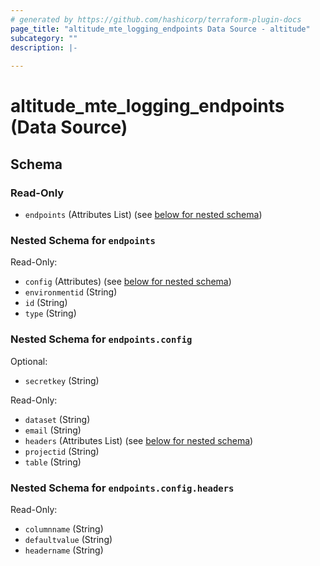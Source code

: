 ```yaml
---
# generated by https://github.com/hashicorp/terraform-plugin-docs
page_title: "altitude_mte_logging_endpoints Data Source - altitude"
subcategory: ""
description: |-
  
---
```


# altitude_mte_logging_endpoints (Data Source)





<!-- schema generated by tfplugindocs -->
## Schema

### Read-Only

- `endpoints` (Attributes List) (see [below for nested schema](#nestedatt--endpoints))

<a id="nestedatt--endpoints"></a>
### Nested Schema for `endpoints`

Read-Only:

- `config` (Attributes) (see [below for nested schema](#nestedatt--endpoints--config))
- `environmentid` (String)
- `id` (String)
- `type` (String)

<a id="nestedatt--endpoints--config"></a>
### Nested Schema for `endpoints.config`

Optional:

- `secretkey` (String)

Read-Only:

- `dataset` (String)
- `email` (String)
- `headers` (Attributes List) (see [below for nested schema](#nestedatt--endpoints--config--headers))
- `projectid` (String)
- `table` (String)

<a id="nestedatt--endpoints--config--headers"></a>
### Nested Schema for `endpoints.config.headers`

Read-Only:

- `columnname` (String)
- `defaultvalue` (String)
- `headername` (String)
